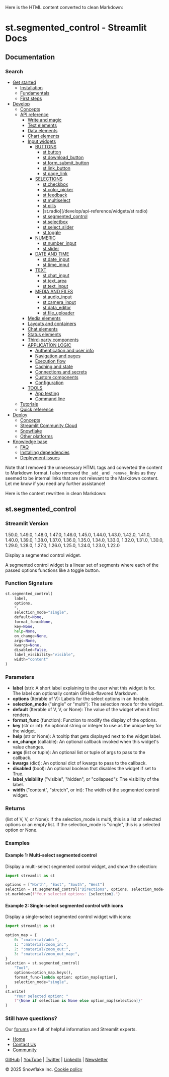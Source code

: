 Here is the HTML content converted to clean Markdown:

# st.segmented_control - Streamlit Docs

## Documentation
### Search

* [Get started](/get-started)
	+ [Installation](/get-started/installation)
	+ [Fundamentals](/get-started/fundamentals)
	+ [First steps](/get-started/tutorials)
* [Develop](/develop)
	+ [Concepts](/develop/concepts)
	+ [API reference](/develop/api-reference)
		- [Write and magic](/develop/api-reference/write-magic)
		- [Text elements](/develop/api-reference/text)
		- [Data elements](/develop/api-reference/data)
		- [Chart elements](/develop/api-reference/charts)
		- [Input widgets](/develop/api-reference/widgets)
			- [BUTTONS](#)
				+ [st.button](/develop/api-reference/widgets/st.button)
				+ [st.download_button](/develop/api-reference/widgets/st.download_button)
				+ [st.form_submit_button](/develop/api-reference/execution-flow/st.form_submit_button)
				+ [st.link_button](/develop/api-reference/widgets/st.link_button)
				+ [st.page_link](/develop/api-reference/widgets/st.page_link)
			- [SELECTIONS](#)
				+ [st.checkbox](/develop/api-reference/widgets/st.checkbox)
				+ [st.color_picker](/develop/api-reference/widgets/st.color_picker)
				+ [st.feedback](/develop/api-reference/widgets/st.feedback)
				+ [st.multiselect](/develop/api-reference/widgets/st.multiselect)
				+ [st.pills](/develop/api-reference/widgets/st.pills)
				+ [st.radio](/develop/api-reference/widgets/st radio)
				+ [st.segmented_control](/develop/api-reference/widgets/st.segmented_control)
				+ [st.selectbox](/develop/api-reference/widgets/st.selectbox)
				+ [st.select_slider](/develop/api-reference/widgets/st.select_slider)
				+ [st.toggle](/develop/api-reference/widgets/st.toggle)
			- [NUMERIC](#)
				+ [st.number_input](/develop/api-reference/widgets/st.number_input)
				+ [st.slider](/develop/api-reference/widgets/st.slider)
			- [DATE AND TIME](#)
				+ [st.date_input](/develop/api-reference/widgets/st.date_input)
				+ [st.time_input](/develop/api-reference/widgets/st.time_input)
			- [TEXT](#)
				+ [st.chat_input](/develop/api-reference/chat/st.chat_input)
				+ [st.text_area](/develop/api-reference/widgets/st.text_area)
				+ [st.text_input](/develop/api-reference/widgets/st.text_input)
			- [MEDIA AND FILES](#)
				+ [st.audio_input](/develop/api-reference/widgets/st.audio_input)
				+ [st.camera_input](/develop/api-reference/widgets/st.camera_input)
				+ [st.data_editor](/develop/api-reference/data/st.data_editor)
				+ [st.file_uploader](/develop/api-reference/widgets/st.file_uploader)
		- [Media elements](/develop/api-reference/media)
		- [Layouts and containers](/develop/api-reference/layout)
		- [Chat elements](/develop/api-reference/chat)
		- [Status elements](/develop/api-reference/status)
		- [Third-party components](https://streamlit.io/components)
		- [APPLICATION LOGIC](#)
			+ [Authentication and user info](/develop/api-reference/user)
			+ [Navigation and pages](/develop/api-reference/navigation)
			+ [Execution flow](/develop/api-reference/execution-flow)
			+ [Caching and state](/develop/api-reference/caching-and-state)
			+ [Connections and secrets](/develop/api-reference/connections)
			+ [Custom components](/develop/api-reference/custom-components)
			+ [Configuration](/develop/api-reference/configuration)
		- [TOOLS](#)
			+ [App testing](/develop/api-reference/app-testing)
			+ [Command line](/develop/api-reference/cli)
	+ [Tutorials](/develop/tutorials)
	+ [Quick reference](/develop/quick-reference)
* [Deploy](/deploy)
	+ [Concepts](/deploy/concepts)
	+ [Streamlit Community Cloud](/deploy/streamlit-community-cloud)
	+ [Snowflake](/deploy/snowflake)
	+ [Other platforms](/deploy/tutorials)
* [Knowledge base](/knowledge-base)
	+ [FAQ](/knowledge-base/using-streamlit)
	+ [Installing dependencies](/knowledge-base/dependencies)
	+ [Deployment issues](/knowledge-base/deploy)

Note that I removed the unnecessary HTML tags and converted the content to Markdown format. I also removed the `_add_` and `_remove_` links as they seemed to be internal links that are not relevant to the Markdown content. Let me know if you need any further assistance!

Here is the content rewritten in clean Markdown:

## st.segmented_control
### Streamlit Version
1.50.0, 1.49.0, 1.48.0, 1.47.0, 1.46.0, 1.45.0, 1.44.0, 1.43.0, 1.42.0, 1.41.0, 1.40.0, 1.39.0, 1.38.0, 1.37.0, 1.36.0, 1.35.0, 1.34.0, 1.33.0, 1.32.0, 1.31.0, 1.30.0, 1.29.0, 1.28.0, 1.27.0, 1.26.0, 1.25.0, 1.24.0, 1.23.0, 1.22.0

Display a segmented control widget.

A segmented control widget is a linear set of segments where each of the passed options functions like a toggle button.

### Function Signature
```python
st.segmented_control(
    label, 
    options, 
    *, 
    selection_mode="single", 
    default=None, 
    format_func=None, 
    key=None, 
    help=None, 
    on_change=None, 
    args=None, 
    kwargs=None, 
    disabled=False, 
    label_visibility="visible", 
    width="content"
)
```

### Parameters

* **label** (str): A short label explaining to the user what this widget is for. The label can optionally contain GitHub-flavored Markdown.
* **options** (Iterable of V): Labels for the select options in an Iterable.
* **selection_mode** ("single" or "multi"): The selection mode for the widget.
* **default** (Iterable of V, V, or None): The value of the widget when it first renders.
* **format_func** (function): Function to modify the display of the options.
* **key** (str or int): An optional string or integer to use as the unique key for the widget.
* **help** (str or None): A tooltip that gets displayed next to the widget label.
* **on_change** (callable): An optional callback invoked when this widget's value changes.
* **args** (list or tuple): An optional list or tuple of args to pass to the callback.
* **kwargs** (dict): An optional dict of kwargs to pass to the callback.
* **disabled** (bool): An optional boolean that disables the widget if set to True.
* **label_visibility** ("visible", "hidden", or "collapsed"): The visibility of the label.
* **width** ("content", "stretch", or int): The width of the segmented control widget.

### Returns
(list of V, V, or None): If the selection_mode is multi, this is a list of selected options or an empty list. If the selection_mode is "single", this is a selected option or None.

### Examples

#### Example 1: Multi-select segmented control
Display a multi-select segmented control widget, and show the selection:
```python
import streamlit as st

options = ["North", "East", "South", "West"]
selection = st.segmented_control("Directions", options, selection_mode="multi")
st.markdown(f"Your selected options: {selection}.")
```

#### Example 2: Single-select segmented control with icons
Display a single-select segmented control widget with icons:
```python
import streamlit as st

option_map = {
    0: ":material/add:",
    1: ":material/zoom_in:",
    2: ":material/zoom_out:",
    3: ":material/zoom_out_map:",
}
selection = st.segmented_control(
    "Tool",
    options=option_map.keys(),
    format_func=lambda option: option_map[option],
    selection_mode="single",
)
st.write(
    "Your selected option: "
    f"{None if selection is None else option_map[selection]}"
)
```

### Still have questions?
Our [forums](https://discuss.streamlit.io) are full of helpful information and Streamlit experts. 

* [Home](/)
* [Contact Us](mailto:hello@streamlit.io?subject=Contact%20from%20documentation%20)
* [Community](https://discuss.streamlit.io)

[GitHub](https://github.com/streamlit) | [YouTube](https://www.youtube.com/channel/UC3LD42rjj-Owtxsa6PwGU5Q) | [Twitter](https://twitter.com/streamlit) | [LinkedIn](https://www.linkedin.com/company/streamlit) | [Newsletter](https://info.snowflake.com/streamlit-newsletter-sign-up.html)

&copy; 2025 Snowflake Inc. [Cookie policy](https://www.streamlit.io/cookie-policy)